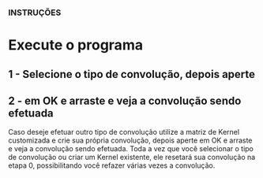 ### INSTRUÇÕES
# Execute o programa

## 1 - Selecione o tipo de convolução, depois aperte
## 2 - em OK e arraste e veja a convolução sendo efetuada

Caso deseje efetuar outro tipo de convolução utilize a matriz de Kernel customizada e crie sua própria convolução, depois aperte em OK e arraste e veja a convolução sendo efetuada. Toda a vez que você selecionar o tipo de convolução ou criar um Kernel existente, ele resetará sua convolução na etapa 0, possibilitando você refazer várias vezes a convolução.
